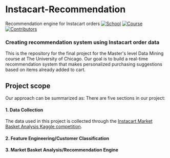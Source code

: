 # Instacart-Recommendation
Recommendation engine for Instacart orders
[![School](https://img.shields.io/badge/UChicago-MSCA-red)]() [![Course](https://img.shields.io/badge/Course-DataMining-lightgray)]()  [![Contributors](https://img.shields.io/badge/Contributors-5-green)]()
### Creating recommendation system using Instacart order data

This is the repository for the final project for the Master's level Data Mining course at The University of Chicago. Our goal is to build a real-time recommendation system that makes personalized purchasing suggestions based on items already added to cart. 
## Project scope
Our approach can be summarized as:
There are five sections in our project:

#### 1. **Data Collection**

The data used in this project is collected through the [Instacart Market Basket Analysis Kaggle competition](https://www.kaggle.com/c/instacart-market-basket-analysis).

#### 2. **Feature Engineering/Customer Classification**
#### 3. **Market Basket Analysis/Recommendation Engine**
